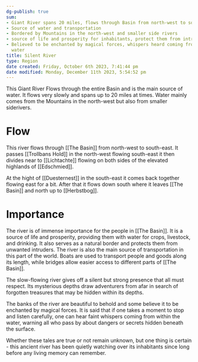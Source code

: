 ```yaml
---
dg-publish: true
sum:
- Giant River spans 20 miles, flows through Basin from north-west to south-east
- Source of water and transportation
- Bordered by Mountains in the north-west and smaller side rivers
- source of life and prosperity for inhabitants, protect them from intruders
- Believed to be enchanted by magical forces, whispers heard coming from within the
  water
title: Silent River
type: Region
date created: Friday, October 6th 2023, 7:41:44 pm
date modified: Monday, December 11th 2023, 5:54:52 pm
---
```


This Giant River Flows through the entire Basin and is the main source of water. It flows very slowly and spans up to 20 miles at times. Water mainly comes from the Mountains in the north-west but also from smaller siderivers.

# Flow

This river flows through [[The Basin]] from north-west to south-east. It passes [[Trollbans Hold]] in the north-west flowing south-east it then divides near to [[Lichtachte]] flowing on both sides of the elevated highlands of [[Edschmied]].

At the hight of [[Duesternest]] in the south-east it comes back together flowing east for a bit. After that it flows down south where it leaves [[The Basin]] and north up to [[Herbstbog]]. 

# Importance

The river is of immense importance for the people in [[The Basin]]. It is a source of life and prosperity, providing them with water for crops, livestock, and drinking. It also serves as a natural border and protects them from unwanted intruders. The river is also the main source of transportation in this part of the world. Boats are used to transport people and goods along its length, while bridges allow easier access to different parts of [[The Basin]].

The slow-flowing river gives off a silent but strong presence that all must respect. Its mysterious depths draw adventurers from afar in search of forgotten treasures that may be hidden within its depths.

The banks of the river are beautiful to behold and some believe it to be enchanted by magical forces. It is said that if one takes a moment to stop and listen carefully, one can hear faint whispers coming from within the water, warning all who pass by about dangers or secrets hidden beneath the surface. 

Whether these tales are true or not remain unknown, but one thing is certain - this ancient river has been quietly watching over its inhabitants since long before any living memory can remember. 
